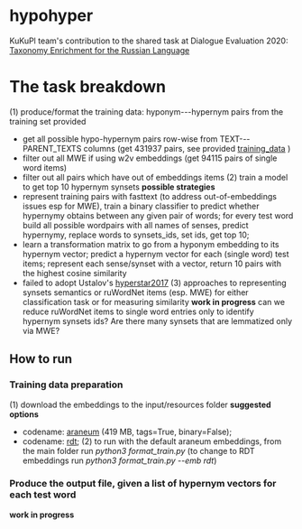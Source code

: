 # hypohyper
KuKuPl team's contribution to the shared task at Dialogue Evaluation 2020: [Taxonomy Enrichment for the Russian Language](https://competitions.codalab.org/competitions/22168)

# The task breakdown

(1) produce/format the training data: hyponym---hypernym pairs from the training set provided 
* get all possible hypo-hypernym pairs row-wise from TEXT---PARENT\_TEXTS columns (get 431937 pairs, see provided [training\_data](https://github.com/dialogue-evaluation/taxonomy-enrichment/blob/master/data/training_data/training_nouns.tsv) )
* filter out all MWE if using w2v embeddings (get 94115 pairs of single word items)
* filter out all pairs which have out of embeddings items
(2) train a model to get top 10 hypernym synsets
**possible strategies**
* represent training pairs with fasttext (to address out-of-embeddings issues esp for MWE), train a binary classifier to predict whether hypernymy obtains between any given pair of words; for every test word build all possible wordpairs with all names of senses, predict hypernymy, replace words to synsets_ids, set ids, get top 10;
* learn a transformation matrix to go from a hyponym embedding to its hypernym vector; predict a hypernym vector for each (single word) test items; represent each sense/synset with a vector, return 10 pairs with the highest cosine similarity 
* failed to adopt Ustalov's [hyperstar2017](https://arxiv.org/pdf/1707.03903) 
(3) approaches to representing synsets semantics or ruWordNet items (esp. MWE) for either classification task or for measuring similarity
**work in progress**
can we reduce ruWordNet items to single word entries only to identify hypernym synsets ids? Are there many synsets that are lemmatized only via MWE?

## How to run

### Training data preparation
(1) download the embeddings to the input/resources folder
**suggested options**
* codename: [araneum](https://rusvectores.org/static/models/araneum_upos_skipgram_600_2_2017.bin.gz) (419 MB, tags=True, binary=False); 
* codename: [rdt](http://panchenko.me/data/dsl-backup/w2v-ru/all.norm-sz500-w10-cb0-it3-min5.w2v (13 GiB, tags=False, binary=True, embeddings from Russian Distributional Thesaurus)); 
(2) to run with the default araneum embeddings, from the main folder run _python3 format\_train.py_ (to change to RDT embeddings run _python3 format\_train.py --emb rdt_)

### Produce the output file, given a list of hypernym vectors for each test word
**work in progress**

